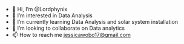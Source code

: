 - 👋 Hi, I’m @Lordphynix
- 👀 I’m interested in Data Analysis 
- 🌱 I’m currently learning Data Analysis and solar system installation 
- 💞️ I’m looking to collaborate on Data analytics 
- 📫 How to reach me jessicawobo17@gmail.com 

<!---
Lordphynix/Lordphynix is a ✨ special ✨ repository because its `README.md` (this file) appears on your GitHub profile.
You can click the Preview link to take a look at your changes.
--->
